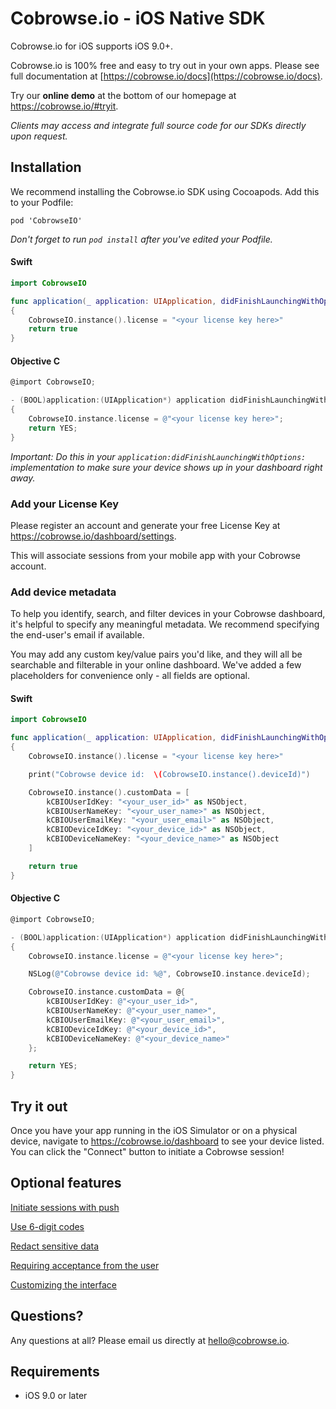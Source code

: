 # Cobrowse.io - iOS Native SDK

Cobrowse.io for iOS supports iOS 9.0+.

Cobrowse.io is 100% free and easy to try out in your own apps. Please see full documentation at [https://cobrowse.io/docs](https://cobrowse.io/docs).

Try our **online demo** at the bottom of our homepage at <https://cobrowse.io/#tryit>.

*Clients may access and integrate full source code for our SDKs directly upon request.*

## Installation

We recommend installing the Cobrowse.io SDK using Cocoapods. Add this to your Podfile:

```
pod 'CobrowseIO'
```

*Don't forget to run `pod install` after you've edited your Podfile.*

#### Swift
```swift
import CobrowseIO

func application(_ application: UIApplication, didFinishLaunchingWithOptions launchOptions: [UIApplicationLaunchOptionsKey: Any]?) -> Bool
{
    CobrowseIO.instance().license = "<your license key here>"
    return true
}
```

#### Objective C
```objective-c
@import CobrowseIO;

- (BOOL)application:(UIApplication*) application didFinishLaunchingWithOptions:(NSDictionary*) launchOptions
{
    CobrowseIO.instance.license = @"<your license key here>";
    return YES;
}
```
*Important: Do this in your `application:didFinishLaunchingWithOptions:` implementation to make sure your device shows up in your dashboard right away.*

### Add your License Key

Please register an account and generate your free License Key at <https://cobrowse.io/dashboard/settings>.

This will associate sessions from your mobile app with your Cobrowse account.

### Add device metadata

To help you identify, search, and filter devices in your Cobrowse dashboard, it's helpful to specify any meaningful metadata. We recommend specifying the end-user's email if available.

You may add any custom key/value pairs you'd like, and they will all be searchable and filterable in your online dashboard. We've added a few placeholders for convenience only - all fields are optional.

#### Swift
```swift
import CobrowseIO

func application(_ application: UIApplication, didFinishLaunchingWithOptions launchOptions: [UIApplicationLaunchOptionsKey: Any]?) -> Bool
{
    CobrowseIO.instance().license = "<your license key here>"

    print("Cobrowse device id:  \(CobrowseIO.instance().deviceId)")

    CobrowseIO.instance().customData = [
        kCBIOUserIdKey: "<your_user_id>" as NSObject,
        kCBIOUserNameKey: "<your_user_name>" as NSObject,
        kCBIOUserEmailKey: "<your_user_email>" as NSObject,
        kCBIODeviceIdKey: "<your_device_id>" as NSObject,
        kCBIODeviceNameKey: "<your_device_name>" as NSObject
    ]

    return true
}
```

#### Objective C
```objective-c
@import CobrowseIO;

- (BOOL)application:(UIApplication*) application didFinishLaunchingWithOptions:(NSDictionary*) launchOptions
{
    CobrowseIO.instance.license = @"<your license key here>";

    NSLog(@"Cobrowse device id: %@", CobrowseIO.instance.deviceId);

    CobrowseIO.instance.customData = @{
        kCBIOUserIdKey: @"<your_user_id>",
        kCBIOUserNameKey: @"<your_user_name>",
        kCBIOUserEmailKey: @"<your_user_email>",
        kCBIODeviceIdKey: @"<your_device_id>",
        kCBIODeviceNameKey: @"<your_device_name>"
    };

    return YES;
}
```

## Try it out

Once you have your app running in the iOS Simulator or on a physical device, navigate to <https://cobrowse.io/dashboard> to see your device listed. You can click the "Connect" button to initiate a Cobrowse session!

## Optional features

[Initiate sessions with push](./docs/initiate-with-push.md)

[Use 6-digit codes](./docs/user-generated-codes.md)

[Redact sensitive data](./docs/redact-sensitive-data.md)

[Requiring acceptance from the user](./docs/require-user-consent.md)

[Customizing the interface](./docs/customizing-the-interface.md)

## Questions?
Any questions at all? Please email us directly at [hello@cobrowse.io](mailto:hello@cobrowse.io).

## Requirements

* iOS 9.0 or later

